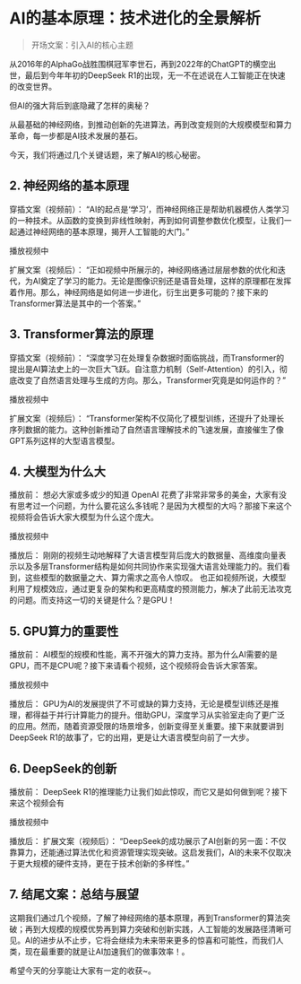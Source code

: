 # AI的基本原理：技术进化的全景解析

> 开场文案：引入AI的核心主题

从2016年的AlphaGo战胜围棋冠军李世石，再到2022年的ChatGPT的横空出世，最后到今年年初的DeepSeek R1的出现，无一不在述说在人工智能正在快速的改变世界。

但AI的强大背后到底隐藏了怎样的奥秘？

从最基础的神经网络，到推动创新的先进算法，再到改变规则的大规模模型和算力革命，每一步都是AI技术发展的基石。

今天，我们将通过几个关键话题，来了解AI的核心秘密。

## 2. 神经网络的基本原理

穿插文案（视频前）： “AI的起点是‘学习’，而神经网络正是帮助机器模仿人类学习的一种技术。从函数的变换到非线性映射，再到如何调整参数优化模型，让我们一起通过神经网络的基本原理，揭开人工智能的大门。”

播放视频中

扩展文案（视频后）： “正如视频中所展示的，神经网络通过层层参数的优化和迭代，为AI奠定了学习的能力。无论是图像识别还是语音处理，这样的原理都在发挥着作用。那么，神经网络是如何进一步进化，衍生出更多可能的？接下来的Transformer算法是其中的一个答案。”

## 3. Transformer算法的原理

穿插文案（视频前）： “深度学习在处理复杂数据时面临挑战，而Transformer的提出是AI算法史上的一次巨大飞跃。自注意力机制（Self-Attention）的引入，彻底改变了自然语言处理与生成的方向。那么，Transformer究竟是如何运作的？”

播放视频中

扩展文案（视频后）： “Transformer架构不仅简化了模型训练，还提升了处理长序列数据的能力。这种创新推动了自然语言理解技术的飞速发展，直接催生了像GPT系列这样的大型语言模型。

## 4. 大模型为什么大

播放前：
想必大家或多或少的知道 OpenAI 花费了非常非常多的美金，大家有没有思考过一个问题，为什么要花这么多钱呢？是因为大模型的大吗？那接下来这个视频将会告诉大家大模型为什么这个庞大。

播放视频中

播放后：
刚刚的视频生动地解释了大语言模型背后庞大的数据量、高维度向量表示以及多层Transformer结构是如何共同协作来实现强大语言处理能力的。我们看到，这些模型的数据量之大、算力需求之高令人惊叹。
也正如视频所说，大模型利用了规模效应，通过更复杂的架构和更高精度的预测能力，解决了此前无法攻克的问题。而支持这一切的关键是什么？是GPU！

## 5. GPU算力的重要性

播放前：
AI模型的规模和性能，离不开强大的算力支持。那为什么AI需要的是GPU，而不是CPU呢？接下来请看个视频，这个视频将会告诉大家答案。

播放视频中

播放后：
GPU为AI的发展提供了不可或缺的算力支持，无论是模型训练还是推理，都得益于并行计算能力的提升。借助GPU，深度学习从实验室走向了更广泛的应用。然而，随着资源受限的场景增多，创新变得至关重要。接下来就要讲到DeepSeek R1的故事了，它的出翔，更是让大语言模型向前了一大步。

## 6. DeepSeek的创新

播放前：
DeepSeek R1的推理能力让我们如此惊叹，而它又是如何做到呢？接下来这个视频会有

播放视频中

播放后：
扩展文案（视频后）： “DeepSeek的成功展示了AI创新的另一面：不仅靠算力，还能通过算法优化和资源管理实现突破。这启发我们，AI的未来不仅取决于更大规模的硬件支持，更在于技术创新的多样性。”

## 7. 结尾文案：总结与展望

这期我们通过几个视频，了解了神经网络的基本原理，再到Transformer的算法突破；再到大规模的规模优势再到算力突破和创新实践，人工智能的发展路径清晰可见。AI的进步从不止步，它将会继续为未来带来更多的惊喜和可能性，而我们人类，现在最重要的就是让AI加速我们的做事效率！。

希望今天的分享能让大家有一定的收获~。

